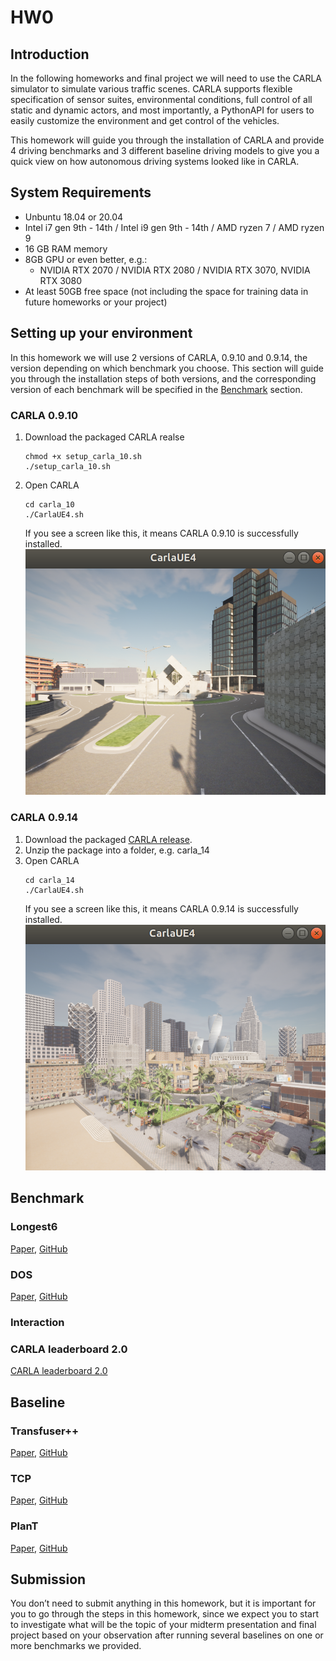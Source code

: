# HW0
## Introduction
In the following homeworks and final project we will need to use the CARLA simulator to simulate various traffic scenes. CARLA supports flexible specification of sensor suites, environmental conditions, full control of all static and dynamic actors, and most importantly, a PythonAPI for users to easily customize the environment and get control of the vehicles. 

This homework will guide you through the installation of CARLA and provide 4 driving benchmarks and 3 different baseline driving models to give you a quick view on how autonomous driving systems looked like in CARLA.

## System Requirements
- Unbuntu 18.04 or 20.04
- Intel i7 gen 9th - 14th / Intel i9 gen 9th - 14th / AMD ryzen 7 / AMD ryzen 9
- 16 GB RAM memory
- 8GB GPU or even better, e.g.:
  - NVIDIA RTX 2070 / NVIDIA RTX 2080 / NVIDIA RTX 3070, NVIDIA RTX 3080 
- At least 50GB free space (not including the space for training data in future homeworks or your project)

## Setting up your environment
In this homework we will use 2 versions of CARLA, 0.9.10 and 0.9.14, the version depending on which benchmark you choose. This section will guide you through the installation steps of both versions, and the corresponding version of each benchmark will be specified  in the [Benchmark](#benchmark) section.

### CARLA 0.9.10
  1. Download the packaged CARLA realse  
      ```shell
      chmod +x setup_carla_10.sh
      ./setup_carla_10.sh
      ```
  2. Open CARLA
      ```shell
      cd carla_10
      ./CarlaUE4.sh
      ``` 
      If you see a screen like this, it means CARLA 0.9.10 is successfully installed.
      ![](./assets/carla_10_example.png)

### CARLA 0.9.14
  1. Download the packaged [CARLA release](https://leaderboard-public-contents.s3.us-west-2.amazonaws.com/CARLA_Leaderboard_2.0.tar.xz).
  2. Unzip the package into a folder, e.g. carla_14
  3. Open CARLA
      ```shell
      cd carla_14
      ./CarlaUE4.sh
      ``` 
      If you see a screen like this, it means CARLA 0.9.14 is successfully installed.
      ![](./assets/carla_14_example.png)

## Benchmark
### Longest6
   

[Paper](https://www.cvlibs.net/publications/Chitta2022PAMI.pdf), [GitHub](https://github.com/autonomousvision/transfuser?tab=readme-ov-file)

### DOS
  

 [Paper](https://arxiv.org/pdf/2305.10507.pdf), [GitHub](https://github.com/opendilab/DOS)

### Interaction
  

### CARLA leaderboard 2.0
  
  [CARLA leaderboard 2.0](https://leaderboard.carla.org/get_started/)

## Baseline
### Transfuser++
  
 [Paper](https://arxiv.org/pdf/2306.07957.pdf), [GitHub](https://github.com/autonomousvision/carla_garage)

### TCP
  
  [Paper](https://arxiv.org/pdf/2206.08129.pdf), [GitHub](https://github.com/OpenDriveLab/TCP)

### PlanT
  [Paper](https://arxiv.org/pdf/2210.14222.pdf), [GitHub](https://github.com/autonomousvision/plant)

## Submission
You don’t need to submit anything in this homework, but it is important for you to go through the steps in this homework, since we expect you to start to investigate what will be the topic of your midterm presentation and final project based on your observation after running several baselines on one or more benchmarks we provided.
